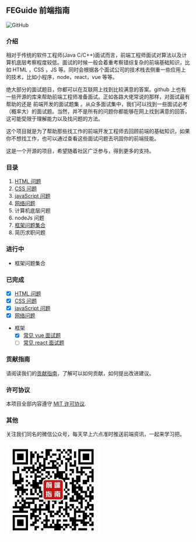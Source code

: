 ## FEGuide 前端指南

![GitHub](https://img.shields.io/github/license/mashape/apistatus.svg)

### 介绍

相对于传统的软件工程师(Java C/C++)面试而言，前端工程师面试对算法以及计算机底层考察程度较低。面试的时候一般会着重考察错综复杂的前端基础知识，比如 HTML ，CSS ，JS 等。同时会根据各个面试公司的技术栈去侧重一些应用上的技术，比如小程序，node，react，vue 等等。

绝大部分的面试题目，你都可以在互联网上找到比较满意的答案。github 上也有一些开源的库来帮助前端工程师准备面试。正如各路大佬常说的那样，对面试最有帮助的还是 前端开发的面试题集 。从众多面试集中，我们可以找到一些面试必考（概率大）的面试题。当然，并不是所有的问题你都能够在网上找到满意的回答，这可能受限于理解能力以及找问题的方法。

这个项目就是为了帮助那些找工作的前端开发工程师去回顾前端的基础知识，如果你不想找工作，也可以通过查看这些面试问题去巩固你的前端技能。

这是一个开源的项目，希望随着社区广泛参与，得到更多的支持。

### 目录

1. [HTML 问题](./html问题/)
2. [CSS 问题](./css问题/)
3. [javaScript 问题](./javascript问题/)
4. [网络问题](./网络问题/)
5. 计算机底层问题
6. nodeJs 问题
7. [框架问题集合](./框架/)
8. 简历求职问题

### 进行中

- 框架问题集合

### 已完成

- [x] [HTML 问题](./html问题/)
- [x] [CSS 问题](./css问题/)
- [x] [javaScript 问题](./javascript问题/)
- [x] [网络问题](./网络问题/)
- 框架
  - [x] [常见 vue 面试题](./框架/vue.md)
  - [ ] [常见 react 面试题](./框架/react.md)

### 贡献指南

请阅读我们的[贡献指南](./CONTRIBUTING.md)，了解可以如何贡献，如何提出改进建议。

### 许可协议

本项目全部内容遵守 [MIT 许可协议](./LICENSE).

### 其他

关注我们同名的微信公众号，每天早上六点准时推送前端资讯，一起来学习把。

![前端指南](./imgs/feguide.jpg)
